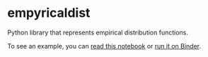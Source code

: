 # empyricaldist

Python library that represents empirical distribution functions.

To see an example, you can [read this notebook](https://nbviewer.jupyter.org/github/AllenDowney/EmpyricalDistributions/blob/master/empyrical_dist/dist_demo.ipynb) or [run it on Binder](https://mybinder.org/v2/gh/AllenDowney/EmpyricalDistributions/master?filepath=empyrical_dist%2Fdist_demo.ipynb).
